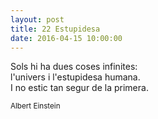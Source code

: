 ```yaml
---
layout: post
title: 22 Estupidesa
date: 2016-04-15 10:00:00
---
```


Sols hi ha dues coses infinites:<br />
l'univers i l'estupidesa humana.<br />
I no estic tan segur de la primera.<br />

<small>Albert Einstein</small>

